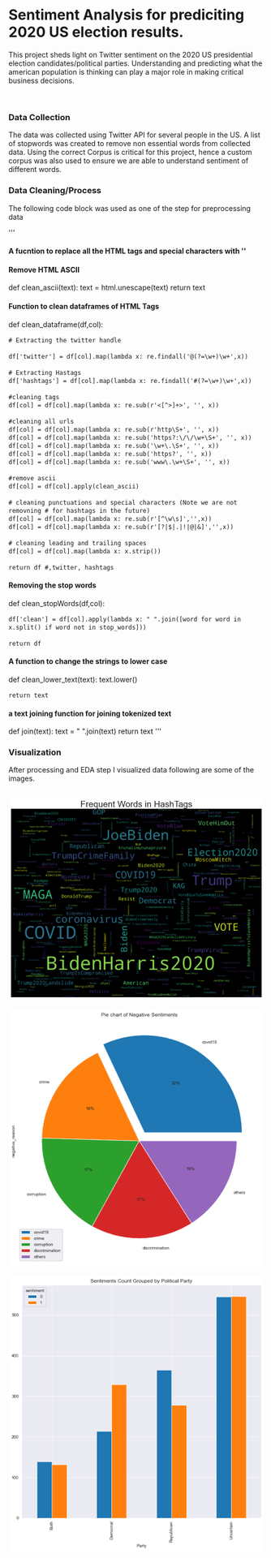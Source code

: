 # Sentiment Analysis for prediciting 2020 US election results.


This project sheds light on Twitter sentiment on the 2020 US presidential election candidates/political parties. 
Understanding and predicting what the american population is thinking can play a major role in making critical business decisions.

<br>



### Data Collection

The data was collected using Twitter API for several people in the US. 
A list of stopwords was created to remove non essential words from collected data. 
Using the correct Corpus is critical for this project, hence a custom corpus was also used to ensure we are able to understand sentiment of different words.

### Data Cleaning/Process

The following code block was used as one of the step for preprocessing data

'''
#### A fucntion to replace all the HTML tags and special characters with ''


#### Remove HTML ASCII

def clean_ascii(text):
    text = html.unescape(text)
    return text

#### Function to clean dataframes of HTML Tags

def clean_dataframe(df,col):

    # Extracting the twitter handle
    
    df['twitter'] = df[col].map(lambda x: re.findall('@(?=\w+)\w+',x))
    
    # Extracting Hastags
    df['hashtags'] = df[col].map(lambda x: re.findall('#(?=\w+)\w+',x))
    
    #cleaning tags
    df[col] = df[col].map(lambda x: re.sub(r'<[^>]+>', '', x))
    
    #cleaning all urls
    df[col] = df[col].map(lambda x: re.sub(r'http\S+', '', x))
    df[col] = df[col].map(lambda x: re.sub('https?:\/\/\w+\S+', '', x))
    df[col] = df[col].map(lambda x: re.sub('\w+\.\S+', '', x))
    df[col] = df[col].map(lambda x: re.sub('https?', '', x))
    df[col] = df[col].map(lambda x: re.sub('www\.\w+\S+', '', x))
    
    #remove ascii
    df[col] = df[col].apply(clean_ascii)
       
    # cleaning punctuations and special characters (Note we are not removning # for hashtags in the future)
    df[col] = df[col].map(lambda x: re.sub(r'[^\w\s]','',x))
    df[col] = df[col].map(lambda x: re.sub(r'[?|$|.|!|@|&]','',x))

    # cleaning leading and trailing spaces
    df[col] = df[col].map(lambda x: x.strip())

    return df #,twitter, hashtags



#### Removing the stop words
def clean_stopWords(df,col):
    
    df['clean'] = df[col].apply(lambda x: " ".join([word for word in x.split() if word not in stop_words]))
    
    return df
    
    
    
#### A function to change the strings to lower case
def clean_lower_text(text):
    text.lower()
    
    return text


#### a text joining function for joining tokenized text
def join(text):
    text = " ".join(text)
    return text
'''


### Visualization

After processing and EDA step I visualized data following are some of the images.
 <br></br>


![](Images\Word_Frequency.png)
 <br></br>
![](Images\Negative_Sentiment_Pie_Chart.png)
 <br></br>
![](Images\Sentiment_Count.png)





